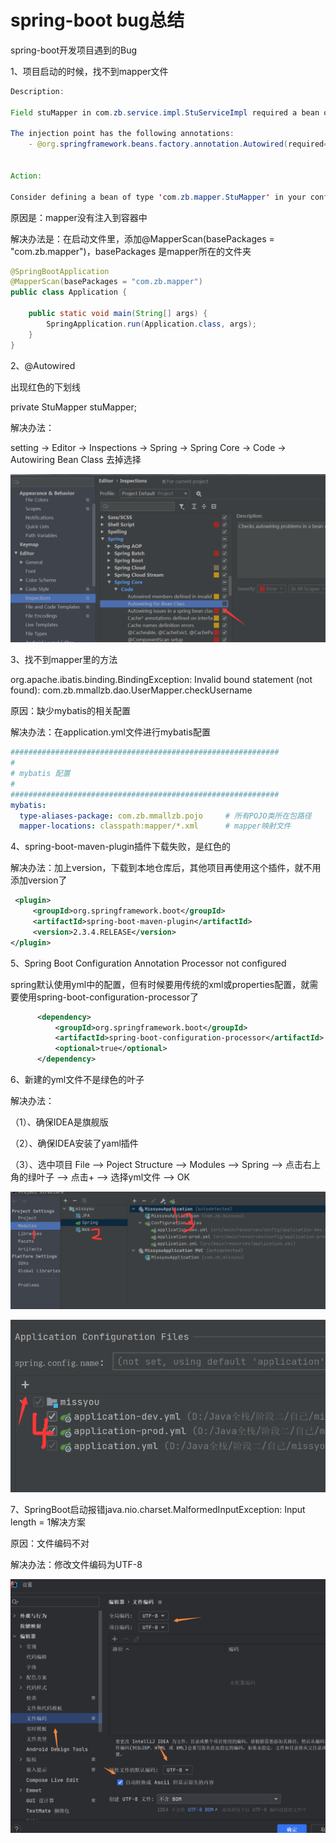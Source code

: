 # spring-boot bug总结

spring-boot开发项目遇到的Bug

1、项目启动的时候，找不到mapper文件

```Java
Description:

Field stuMapper in com.zb.service.impl.StuServiceImpl required a bean of type 'com.zb.mapper.StuMapper' that could not be found.

The injection point has the following annotations:
    - @org.springframework.beans.factory.annotation.Autowired(required=true)


Action:

Consider defining a bean of type 'com.zb.mapper.StuMapper' in your configuration.
```

原因是：mapper没有注入到容器中

解决办法是：在启动文件里，添加@MapperScan(basePackages = "com.zb.mapper")，basePackages 是mapper所在的文件夹

```java
@SpringBootApplication
@MapperScan(basePackages = "com.zb.mapper")
public class Application {

    public static void main(String[] args) {
        SpringApplication.run(Application.class, args);
    }
}
```

2、@Autowired

出现红色的下划线

<div color=red>private StuMapper stuMapper; </div> 

解决办法：

setting -> Editor -> Inspections -> Spring -> Spring Core -> Code -> Autowiring Bean Class 去掉选择

![Image text](../../.vuepress/public/Java/springBoot/bugSummary/01.png)

3、找不到mapper里的方法

<div color=red>org.apache.ibatis.binding.BindingException: Invalid bound statement (not found): com.zb.mmallzb.dao.UserMapper.checkUsername</div>

原因：缺少mybatis的相关配置

解决办法：在application.yml文件进行mybatis配置

```yml
############################################################
#
# mybatis 配置
#
############################################################
mybatis:
  type-aliases-package: com.zb.mmallzb.pojo     # 所有POJO类所在包路径
  mapper-locations: classpath:mapper/*.xml      # mapper映射文件
```

4、spring-boot-maven-plugin插件下载失败，是红色的

解决办法：加上version，下载到本地仓库后，其他项目再使用这个插件，就不用添加version了

```xml
 <plugin>
     <groupId>org.springframework.boot</groupId>
     <artifactId>spring-boot-maven-plugin</artifactId>
     <version>2.3.4.RELEASE</version>
</plugin>
```

5、Spring Boot Configuration Annotation Processor not configured

spring默认使用yml中的配置，但有时候要用传统的xml或properties配置，就需要使用spring-boot-configuration-processor了

```xml
      <dependency>
          <groupId>org.springframework.boot</groupId>
          <artifactId>spring-boot-configuration-processor</artifactId>
          <optional>true</optional>
      </dependency>
```

6、新建的yml文件不是绿色的叶子

解决办法：

（1）、确保IDEA是旗舰版

（2）、确保IDEA安装了yaml插件

（3）、选中项目 File --> Poject Structure --> Modules --> Spring --> 点击右上角的绿叶子 --> 点击+ --> 选择yml文件 --> OK

![Image text](../../.vuepress/public/Java/springBoot/bugSummary/02.png)

![Image text](../../.vuepress/public/Java/springBoot/bugSummary/03.png)

7、SpringBoot启动报错java.nio.charset.MalformedInputException: Input length = 1解决方案

原因：文件编码不对

解决办法：修改文件编码为UTF-8

![Image text](../../.vuepress/public/Java/springBoot/bugSummary/04.png)
